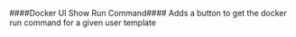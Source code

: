 ####Docker UI Show Run Command####
Adds a button to get the docker run command for a given user template
